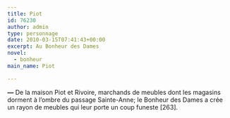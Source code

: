 ```yaml
---
title: Piot
id: 76230
author: admin
type: personnage
date: 2010-03-15T07:41:43+00:00
excerpt: Au Bonheur des Dames
novel:
  - bonheur
main_name: Piot

---
```

**—** De la maison Piot et Rivoire, marchands de meubles dont les magasins dorment à l&rsquo;ombre du passage Sainte-Anne; le Bonheur des Dames a crée un rayon de meubles qui leur porte un coup funeste [263]. 